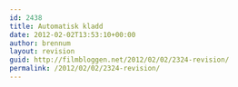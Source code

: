 ```yaml
---
id: 2438
title: Automatisk kladd
date: 2012-02-02T13:53:10+00:00
author: brennum
layout: revision
guid: http://filmbloggen.net/2012/02/02/2324-revision/
permalink: /2012/02/02/2324-revision/
---
```

